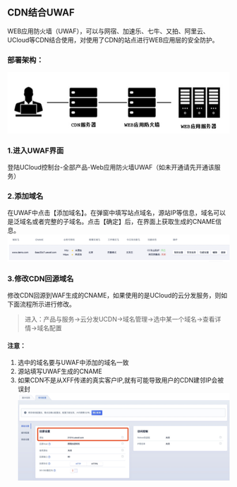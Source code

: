 

## CDN结合UWAF

WEB应用防火墙（UWAF），可以与网宿、加速乐、七牛、又拍、阿里云、UCloud等CDN结合使用，对使用了CDN的站点进行WEB应用层的安全防护。

### 部署架构：
![](../images/15904820637557.jpg)


### 1.进入UWAF界面

登陆UCloud控制台-全部产品-Web应用防火墙UWAF（如未开通请先开通该服务）

### 2.添加域名

在UWAF中点击【添加域名】。在弹窗中填写站点域名，源站IP等信息，域名可以是泛域名或者完整的子域名。点击【确定】后，在界面上获取生成的CNAME信息。
![](../images/15904868443900.jpg)

### 3.修改CDN回源域名

修改CDN回源到WAF生成的CNAME，如果使用的是UCloud的云分发服务，则如下面流程所示进行修改。

>进入：产品与服务->云分发UCDN->域名管理->选中某一个域名->查看详情->域名配置

#### 注意：
1. 选中的域名要与UWAF中添加的域名一致
2. 源站填写UWAF生成的CNAME
3. 如果CDN不是从XFF传递的真实客户IP,就有可能导致用户的CDN建邻IP会被误封
    ![](../images/15904821608370.jpg)


